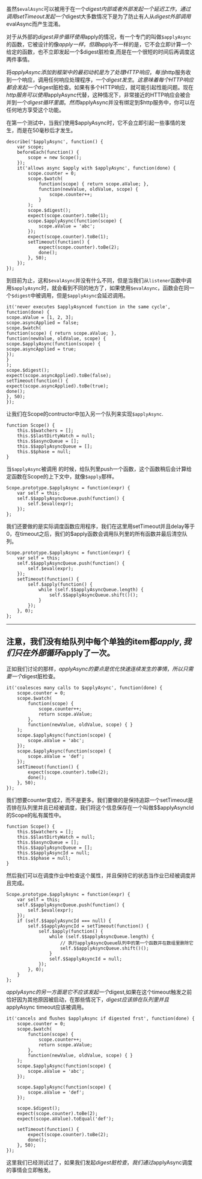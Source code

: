 虽然`$evalAsync`可以被用于在一个$digest内部或者外部发起一个延迟工作，通过调用setTimeout发起一个$digest大多数情况下是为了防止有人从$digest外部调用$evalAsync而产生混淆。

对于从外部的$digest异步循环使用$apply的情况，有一个专门的叫做`$applyAsync`的函数，它被设计的像$apply一样，但跟$apply不一样的是，它不会立即计算一个给定的函数，也不立即发起一个$digest脏检查,而是在一个很短的时间后再调度这两件事情。

将$applyAsync添加到框架中的最初动机是为了处理HTTP响应，每当$http服务收到一个响应，调用任何响应处理程序，一个$digest发生。这意味着每个HTTP响应都会发起一个$digest脏检查。如果有多个HTTP响应，就可能引起性能问题。现在$http服务可以使用$applyAsync代替，这种情况下，非常接近的HTTP响应会被合并到一个$digest循环里面。然而$applyAsync并没有绑定到$http服务中，你可以在任何地方享受这个功能。

在第一个测试中，当我们使用$applyAsync时，它不会立即引起一些事情的发生，而是在50毫秒后才发生。
```
describe('$applyAsync', function() {
    var scope;
    beforeEach(function() {
        scope = new Scope();
    });
    it('allows async $apply with $applyAsync', function(done) {
        scope.counter = 0;
        scope.$watch(
            function(scope) { return scope.aValue; },
            function(newValue, oldValue, scope) {
                scope.counter++;
            }
        );
        scope.$digest();
        expect(scope.counter).toBe(1);
        scope.$applyAsync(function(scope) {
            scope.aValue = 'abc';
        });
        expect(scope.counter).toBe(1);
        setTimeout(function() {
            expect(scope.counter).toBe(2);
            done();
        }, 50);
    });
});
```
到目前为止，这和`$evalAsync`并没有什么不同，但是当我们从`listener`函数中调用`$applyAsync`时，就会看到不同的地方了，如果使用`$evalAsync`，函数会在同一个`$digest`中被调用，但是`$applyAsync`会延迟调用。
```
it('never executes $applyAsynced function in the same cycle', function(done) {
scope.aValue = [1, 2, 3];
scope.asyncApplied = false;
scope.$watch(
function(scope) { return scope.aValue; },
function(newValue, oldValue, scope) {
scope.$applyAsync(function(scope) {
scope.asyncApplied = true;
});
}
);
scope.$digest();
expect(scope.asyncApplied).toBe(false);
setTimeout(function() {
expect(scope.asyncApplied).toBe(true);
done();
}, 50);
});
```
让我们在Scope的contructor中加入另一个队列来实现`$applyAsync`.
```
function Scope() {
	this.$$watchers = [];
	this.$$lastDirtyWatch = null;
	this.$$asyncQueue = [];
	this.$$applyAsyncQueue = [];
	this.$$phase = null;
}
```
当`$applyAsync`被调用 的时候，给队列里push一个函数，这个函数稍后会计算给定函数在Scope的上下文中，就像`$apply`那样。
```
Scope.prototype.$applyAsync = function(expr) {
    var self = this;
    self.$$applyAsyncQueue.push(function() {
        self.$eval(expr);
    });
};
```

我们还要做的是实际调度函数应用程序，我们在这里用setTimeout并且delay等于0，在timeout之后，我们的$apply函数会调用队列里的所有函数并最后清空队列。
```
Scope.prototype.$applyAsync = function(expr) {
	var self = this;
	self.$$applyAsyncQueue.push(function() {
		self.$eval(expr);
	});
	setTimeout(function() {
		self.$apply(function() {
			while (self.$$applyAsyncQueue.length) {
				self.$$applyAsyncQueue.shift()();
			}
		});
	}, 0);
};
```

---
注意，我们没有给队列中每个单独的item都$apply,我们只在外部循环$apply了一次。
---
正如我们讨论的那样，$applyAsync的要点是优化快速连续发生的事情，所以只需要一个$digest脏检查。
```
it('coalesces many calls to $applyAsync', function(done) {
    scope.counter = 0;
    scope.$watch(
        function(scope) {
            scope.counter++;
            return scope.aValue;
        },
        function(newValue, oldValue, scope) { }
    );
    scope.$applyAsync(function(scope) {
        scope.aValue = 'abc';
    });
    scope.$applyAsync(function(scope) {
        scope.aValue = 'def';
    });
    setTimeout(function() {
        expect(scope.counter).toBe(2);
        done();
    }, 50);
});
```
我们想要counter变成2，而不是更多。我们要做的是保持追踪一个setTimeout是否排在队列里并且已经被调度，我们将这个信息保存在一个叫做$$applyAsyncId的Scope的私有属性中。
```
function Scope() {
    this.$$watchers = [];
    this.$$lastDirtyWatch = null;
    this.$$asyncQueue = [];
    this.$$applyAsyncQueue = [];
    this.$$applyAsyncId = null;
    this.$$phase = null;
}

```
然后我们可以在调度作业中检查这个属性，并且保持它的状态当作业已经被调度并且完成。
```
Scope.prototype.$applyAsync = function(expr) {
    var self = this;
    self.$$applyAsyncQueue.push(function() {
        self.$eval(expr);
    });
    if (self.$$applyAsyncId === null) {
        self.$$applyAsyncId = setTimeout(function() {
            self.$apply(function() {
                while (self.$$applyAsyncQueue.length) {
                    // 执行applyAsyncQueue队列中的第一个函数并在数组里删除它
                    self.$$applyAsyncQueue.shift()();
                }
                self.$$applyAsyncId = null;
            });
        }, 0);
    }
};
```
$applyAsync的另一方面是它不应该发起一个$digest,如果在这个timeout触发之前恰好因为其他原因被启动，在那些情况下，$digest应该排在队列里并且$applyAsync timeout应该被调用。

```
it('cancels and ﬂushes $applyAsync if digested frst', function(done) {
    scope.counter = 0;
    scope.$watch(
        function(scope) {
            scope.counter++;
            return scope.aValue;
        },
        function(newValue, oldValue, scope) { }
    );
    scope.$applyAsync(function(scope) {
        scope.aValue = 'abc';
    });

    scope.$applyAsync(function(scope) {
        scope.aValue = 'def';
    });

    scope.$digest();
    expect(scope.counter).toBe(2);
    expect(scope.aValue).toEqual('def');

    setTimeout(function() {
        expect(scope.counter).toBe(2);
        done();
    }, 50);
});
```

这里我们已经测试过了，如果我们发起$digest脏检查，我们通过$applyAsync调度的事情会立即触发。